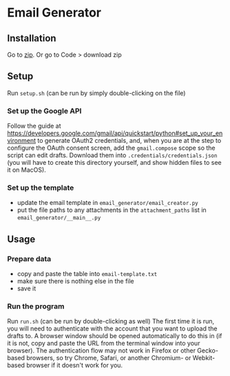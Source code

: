 # Email Generator

## Installation
Go to [zip](https://github.com/roboblazers7617/2024Robot/archive/refs/heads/main.zip). Or go to Code > download zip

## Setup
Run `setup.sh` (can be run by simply double-clicking on the file)
### Set up the Google API
Follow the guide at https://developers.google.com/gmail/api/quickstart/python#set_up_your_environment to generate OAuth2 credentials, and, when you are at the step to configure the OAuth consent screen, add the `gmail.compose` scope so the script can edit drafts. Download them into `.credentials/credentials.json` (you will have to create this directory yourself, and show hidden files to see it on MacOS).
### Set up the template
- update the email template in `email_generator/email_creator.py`
- put the file paths to any attachments in the `attachment_paths` list in `email_generator/__main__.py`

## Usage
### Prepare data
- copy and paste the table into `email-template.txt`
- make sure there is nothing else in the file
- save it
### Run the program
Run `run.sh` (can be run by double-clicking as well)
The first time it is run, you will need to authenticate with the account that you want to upload the drafts to. A browser window should be opened automatically to do this in (if it is not, copy and paste the URL from the terminal window into your browser). The authentication flow may not work in Firefox or other Gecko-based browsers, so try Chrome, Safari, or another Chromium- or Webkit-based browser if it doesn't work for you.